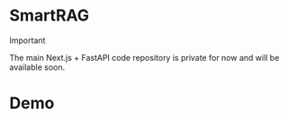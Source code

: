 # SmartRAG
> [!IMPORTANT]  
>The main Next.js + FastAPI code repository is private for now and will be available soon.

# Demo
